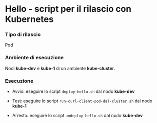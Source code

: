 # Hello - script per il rilascio con Kubernetes 

### Tipo di rilascio 

Pod  

### Ambiente di esecuzione 

Nodi **kube-dev** e **kube-1** di un ambiente **kube-cluster**. 

### Esecuzione 

* Avvio: eseguire lo script `deploy-hello.sh` dal nodo **kube-dev**

* Test: eseguire lo script `run-curl-client-pod-dal-cluster.sh` dal nodo **kube-1**

* Arresto: eseguire lo script `undeploy-hello.sh` dal nodo **kube-dev**


